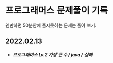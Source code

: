 # 프로그래머스 문제풀이 기록

왠만하면 50분안에 풀지못하는 문제는 풀이 보기.

## 2022.02.13

* ##### 프로그래머스 Lv.2 가장 큰 수 / java / 실패

<br>

